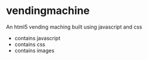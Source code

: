 # vendingmachine
An html5 vending maching built using javascript and css
- contains javascript
- contains css
- contains images
